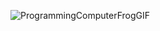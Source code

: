 ![ProgrammingComputerFrogGIF](https://github.com/user-attachments/assets/c1b5c112-8a5a-4276-9a68-4690f1753425)

<!---
nooreldeenay/nooreldeenay is a ✨ special ✨ repository because its `README.md` (this file) appears on your GitHub profile.
You can click the Preview link to take a look at your changes.
--->
